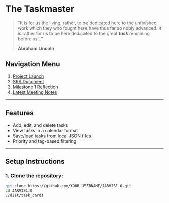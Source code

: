 # The Taskmaster

> "It is for us the living, rather, to be dedicated here to the unfinished work which they who fought here have thus far so nobly advanced. It is rather for us to be here dedicated to the great ***task*** remaining before us..."
> 
> **Abraham Lincoln**

## Navigation Menu
1. [Project Launch](docs/projectLaunch.md)
2. [SRS Document](docs/SRS.md)
3. [Milestone 1 Reflection](docs/reflections/milestone2.md)
4. [Latest Meeting Notes](docs/meeting-notes/milestone-3/meeting2.md)

---

## Features

- Add, edit, and delete tasks
- View tasks in a calendar format
- Save/load tasks from local JSON files
- Priority and tag-based filtering

---

## Setup Instructions

### 1. Clone the repository:

```bash
git clone https://github.com/YOUR_USERNAME/JARVIS1.0.git
cd JARVIS1.0
./dist/task_cards
